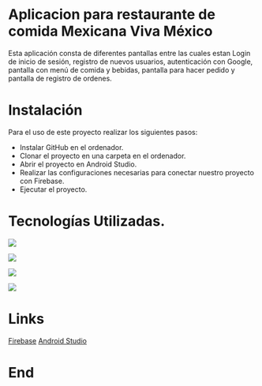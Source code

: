 # Aplicacion para restaurante de comida Mexicana Viva México
Esta aplicación consta de diferentes pantallas entre las cuales estan Login de inicio de sesión, registro de nuevos usuarios, autenticación con Google, pantalla con menú de comida y bebidas, pantalla para hacer pedido y pantalla de registro de ordenes.

# Instalación
Para el uso de este proyecto realizar los siguientes pasos: 

- Instalar GitHub en el ordenador.
- Clonar el proyecto en una carpeta en el ordenador.
- Abrir el proyecto en Android Studio.
- Realizar las configuraciones necesarias para conectar nuestro proyecto con Firebase.
- Ejecutar el proyecto.


# Tecnologías Utilizadas.

![](https://i.stack.imgur.com/9E2Gd.png)

![](https://t1.daumcdn.net/cfile/tistory/2550AC3855A1FEBB26)


![](https://cdn.iconscout.com/icon/free/png-256/firebase-1-282796.png)

![](https://www.adobe.io/xd/static/68035054a7ed8d507190e34b7f7690ef/6f3f2/xd-icon.png)




# Links
[Firebase](https://firebase.google.com/?hl=es)
[Android Studio](https://developer.android.com/studio?hl=es)



          
# End